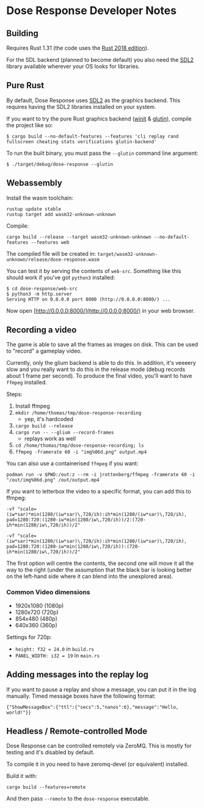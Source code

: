 Dose Response Developer Notes
=============================

Building
--------

Requires Rust 1.31 (the code uses the [Rust 2018 edition][edition]).

For the SDL backend (planned to become default) you also need
the [SDL2][sdl] library available wherever your OS looks for
libraries.


Pure Rust
---------

By default, Dose Response uses [SDL2][sdl] as the graphics backend. This
requires having the SDL2 libraries installed on your system.

If you want to try the pure Rust graphics backend
([winit][winit] & [glutin][glutin]), compile the
project like so:

    $ cargo build --no-default-features --features 'cli replay rand fullscreen cheating stats verifications glutin-backend'

To run the built binary, you must pass the `--glutin` command line argument:

    $ ./target/debug/dose-response --glutin

Webassembly
-----------

Install the wasm toolchain:

    rustup update stable
    rustup target add wasm32-unknown-unknown

Compile:

    cargo build --release --target wasm32-unknown-unknown --no-default-features --features web

The compiled file will be created in: `target/wasm32-unknown-unknown/release/dose-response.wasm`

You can test it by serving the contents of `web-src`. Something like
this should work if you've got `python3` installed:

    $ cd dose-response/web-src
    $ python3 -m http.server
    Serving HTTP on 0.0.0.0 port 8000 (http://0.0.0.0:8000/) ...

Now open [http://0.0.0.0:8000/](http://0.0.0.0:8000/) in your web
browser.


Recording a video
-----------------

The game is able to save all the frames as images on disk. This can be
used to "record" a gameplay video.

Currently, only the glium backend is able to do this. In addition,
it's veeeery slow and you really want to do this in the release mode
(debug records about 1 frame per second). To produce the final video,
you'll want to have `ffmpeg` installed.

Steps:

1. Install ffmpeg
2. `mkdir /home/thomas/tmp/dose-response-recording`
   * yep, it's hardcoded
3. `cargo build --release`
4. `cargo run -- --glium --record-frames`
   * replays work as well
5. `cd /home/thomas/tmp/dose-response-recording; ls`
6. `ffmpeg -framerate 60 -i "img%06d.png" output.mp4`

You can also use a containerised `ffmpeg` if you want:

    podman run -v $PWD:/out:z --rm -i jrottenberg/ffmpeg -framerate 60 -i "/out/img%06d.png" /out/output.mp4

If you want to letterbox the video to a specific format, you can add this to ffmpeg:

    -vf "scale=(iw*sar)*min(1280/(iw*sar)\,720/ih):ih*min(1280/(iw*sar)\,720/ih), pad=1280:720:(1280-iw*min(1280/iw\,720/ih))/2:(720-ih*min(1280/iw\,720/ih))/2"

    -vf "scale=(iw*sar)*min(1280/(iw*sar)\,720/ih):ih*min(1280/(iw*sar)\,720/ih), pad=1280:720:(1280-iw*min(1280/iw\,720/ih)):(720-ih*min(1280/iw\,720/ih))/2"

The first option will centre the contents, the second one will move it
all the way to the right (under the assumption that the black bar is
looking better on the left-hand side where it can blend into the
unexplored area).

### Common Video dimensions

- 1920x1080 (1080p)
- 1280x720 (720p)
- 854x480 (480p)
- 640x360 (360p)

Settings for 720p:

* `height: f32 = 24.0` in `build.rs`
* `PANEL_WIDTH: i32 = 19` in `main.rs`



Adding messages into the replay log
-----------------------------------

If you want to pause a replay and show a message, you can put it in
the log manually. Timed message boxes have the following format:

    {"ShowMessageBox":{"ttl":{"secs":5,"nanos":6},"message":"Hello, world!"}}


Headless / Remote-controlled Mode
---------------------------------

Dose Response can be controlled remotely via ZeroMQ. This is mostly
for testing and it's disabled by default.

To compile it in you need to have zeromq-devel (or equivalent) installed.

Build it with:

    cargo build --features=remote

And then pass `--remote` to the `dose-response` executable.

[edition]: https://rust-lang-nursery.github.io/edition-guide/rust-2018/index.html
[sdl]: https://www.libsdl.org/
[winit]: https://crates.io/crates/winit
[glium]: https://crates.io/crates/glium
[glutin]: https://crates.io/crates/glutin
